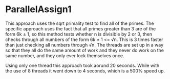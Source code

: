 # ParallelAssign1

This approach uses the sqrt primality test to find all of the primes. The specific approach uses the fact that all primes greater than 3 are of the form 6k ± 1, so this method tests whether n is divisible by 2 or 3, then checks through all numbers of the form 6k ± 1 <= √n. This is 3 times faster than just checking all numbers through √n.
The threads are set up in a way so that they all do the same amount of work and they never do work on the same number, and they only ever lock themselves once.

Using only one thread this approach took aorund 20 seconds. While with the use of 8 threads it went down to 4 seconds, which is a 500% speed up.
